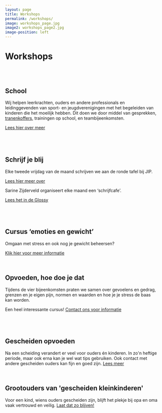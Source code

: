 ```yaml
---
layout: page
title: Workshops
permalink: /workshops/
image: workshops_page.jpg
image2: workshops_page2.jpg
image-position: left
---
```


# Workshops

## &nbsp;

## School

Wij helpen leerkrachten, ouders en andere professionals en leidinggevenden van sport- en jeugdverenigingen met het begeleiden van kinderen die het moeilijk hebben. Dit doen we door middel van gesprekken, [tranenkoffers](/assets/downloads/tranenkoffers.pdf), trainingen op school, en teambijeenkomsten.

[Lees hier over meer](/assets/downloads/workshop-scholen.pdf)

## &nbsp;

## Schrijf je blij

Elke tweede vrijdag van de maand schrijven we aan de ronde tafel bij JIP.

[Lees hier meer over](/assets/downloads/schrijven-aan-de-ronde-tafel.pdf)

Sarine Zijderveld organiseert elke maand een ‘schrijfcafe’.

[Lees het&nbsp;in de Glossy](/assets/downloads/schrijfhetmooienaarjetoe.pdf)

## &nbsp;

## Cursus ‘emoties en gewicht’

Omgaan met stress en ook nog je gewicht beheersen?

[Klik hier voor meer informatie](/assets/downloads/workshop-gevoel-eten.pdf)

&nbsp;

## Opvoeden, hoe doe je dat

Tijdens de vier bijeenkomsten praten we samen over gevoelens en gedrag, grenzen en je eigen pijn, normen en waarden en hoe je je stress de baas kan worden.

Een heel interessante cursus! [Contact&nbsp;ons voor informatie](/contact/)

## &nbsp;

## Gescheiden opvoeden

Na een scheiding verandert er veel voor ouders &eacute;n kinderen. In zo'n heftige periode, maar ook erna kan je wel wat tips gebruiken. Ook contact&nbsp;met andere gescheiden ouders kan fijn en goed zijn. [Lees meer](/assets/downloads/kies_gescheiden_opvoeden.pdf)

&nbsp;

## Grootouders van 'gescheiden kleinkinderen'

Voor een kind, wiens ouders gescheiden zijn, blijft&nbsp;het plekje bij opa en oma vaak vertrouwd en veilig. [Laat dat zo blijven!](/assets/downloads/kies_grootouders.pdf)